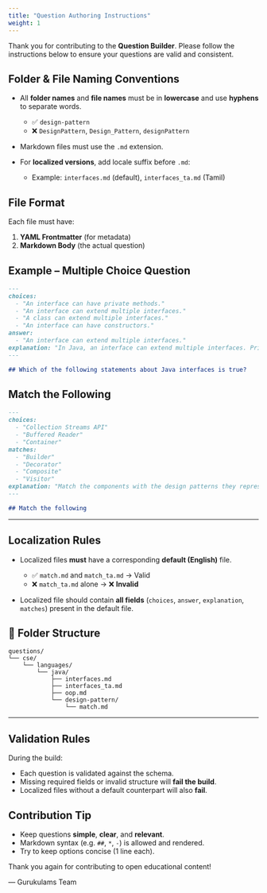 ```yaml
---
title: "Question Authoring Instructions"
weight: 1
---
```


Thank you for contributing to the **Question Builder**. Please follow the instructions below to ensure your questions are valid and consistent.

## Folder & File Naming Conventions

- All **folder names** and **file names** must be in **lowercase** and use **hyphens** to separate words.

  - ✅ `design-pattern`
  - ❌ `DesignPattern`, `Design_Pattern`, `designPattern`

- Markdown files must use the `.md` extension.
- For **localized versions**, add locale suffix before `.md`:
  - Example: `interfaces.md` (default), `interfaces_ta.md` (Tamil)

## File Format

Each file must have:

1. **YAML Frontmatter** (for metadata)
2. **Markdown Body** (the actual question)

## Example – Multiple Choice Question

```md
---
choices:
  - "An interface can have private methods."
  - "An interface can extend multiple interfaces."
  - "A class can extend multiple interfaces."
  - "An interface can have constructors."
answer:
  - "An interface can extend multiple interfaces."
explanation: "In Java, an interface can extend multiple interfaces. Private methods were added in Java 9, but an interface cannot have constructors."
---

## Which of the following statements about Java interfaces is true?
```

## Match the Following

```md
---
choices:
  - "Collection Streams API"
  - "Buffered Reader"
  - "Container"
matches:
  - "Builder"
  - "Decorator"
  - "Composite"
  - "Visitor"
explanation: "Match the components with the design patterns they represent."
---

## Match the following
```

---

## Localization Rules

- Localized files **must** have a corresponding **default (English)** file.

  - ✅ `match.md` and `match_ta.md` → Valid
  - ❌ `match_ta.md` alone → ❌ **Invalid**

- Localized file should contain **all fields** (`choices`, `answer`, `explanation`, `matches`) present in the default file.

## 📂 Folder Structure

```
questions/
└── cse/
    └── languages/
        └── java/
            ├── interfaces.md
            ├── interfaces_ta.md
            ├── oop.md
            └── design-pattern/
                └── match.md
```

---

## Validation Rules

During the build:

- Each question is validated against the schema.
- Missing required fields or invalid structure will **fail the build**.
- Localized files without a default counterpart will also **fail**.

## Contribution Tip

- Keep questions **simple**, **clear**, and **relevant**.
- Markdown syntax (e.g. `##`, `*`, `-`) is allowed and rendered.
- Try to keep options concise (1 line each).

Thank you again for contributing to open educational content!

— Gurukulams Team

